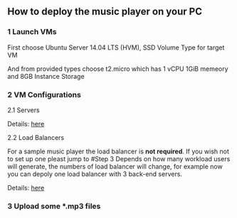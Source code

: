 ## How to deploy the music player on your PC

### 1 Launch VMs
 
  First choose Ubuntu Server 14.04 LTS (HVM), SSD Volume Type for target VM

  And from provided types choose t2.micro which has 1 vCPU 1GiB memeory and 8GB Instance Storage 

### 2 VM Configurations

 2.1 Servers

Details: [here](https://github.com/Exodus000/CloudComputingProj/blob/master/ConfigServers.md)

2.2 Load Balancers

For a sample music player the load balancer is **not required**. If you wish not to set up one pleast jump to #Step 3
Depends on how many workload users will generate, the numbers of load balancer will change, for example now you can depoly one load balancer with 3 back-end servers.
 
Details: [here](https://github.com/Exodus000/CloudComputingProj/blob/master/ConfigLoadBalancer.md)
 
### 3 Upload some *.mp3 files




